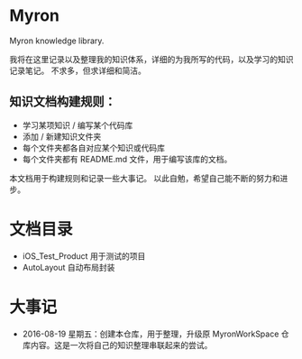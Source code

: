# Myron
Myron knowledge library.

我将在这里记录以及整理我的知识体系，详细的为我所写的代码，以及学习的知识记录笔记。
不求多，但求详细和简洁。

## 知识文档构建规则：
* 学习某项知识 / 编写某个代码库
* 添加 / 新建知识文件夹
* 每个文件夹都各自对应某个知识或代码库
* 每个文件夹都有 README.md 文件，用于编写该库的文档。

本文档用于构建规则和记录一些大事记。
以此自勉，希望自己能不断的努力和进步。

# 文档目录

* iOS_Test_Product 用于测试的项目
* AutoLayout 自动布局封装

# 大事记

* 2016-08-19 星期五：创建本仓库，用于整理，升级原 MyronWorkSpace 仓库内容。这是一次将自己的知识整理串联起来的尝试。
